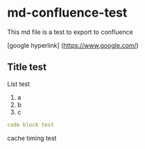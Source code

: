 <!-- Space: LL -->
<!-- Title: md-confluence-test -->

# md-confluence-test

This md file is a test to export to confluence

[google hyperlink] (https://www.google.com/)


## Title test

List test
1. a
2. b
3. c


```yml
code block test
```

cache timing test